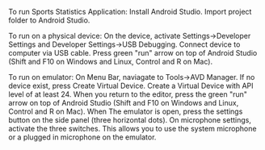 To run Sports Statistics Application:
Install Android Studio.
Import project folder to Android Studio.

To run on a physical device:
On the device, activate Settings->Developer Settings and Developer Settings->USB Debugging.
Connect device to computer via USB cable.
Press green "run" arrow on top of Android Studio (Shift and F10 on Windows and Linux, Control and R on Mac).

To run on emulator:
On Menu Bar, naviagate to Tools->AVD Manager.
If no device exist, press Create Virtual Device.
Create a Virtual Device with API level of at least 24.
When you return to the editor, press the green "run" arrow on top of Android Studio (Shift and F10 on Windows and Linux, Control and R on Mac).
When The emulator is open, press the settings button on the side panel (three horizontal dots).
On microphone settings, activate the three switches. This allows you to use the system microphone or a plugged in microphone on the emulator.
